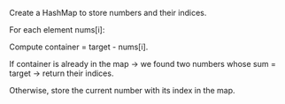 Create a HashMap to store numbers and their indices.

For each element nums[i]:

Compute container = target - nums[i].

If container is already in the map → we found two numbers whose sum = target → return their indices.

Otherwise, store the current number with its index in the map.

